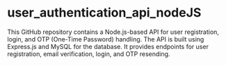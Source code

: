 # user_authentication_api_nodeJS
This GitHub repository contains a Node.js-based API for user registration, login, and OTP (One-Time Password) handling. The API is built using Express.js and MySQL for the database. It provides endpoints for user registration, email verification, login, and OTP resending.
